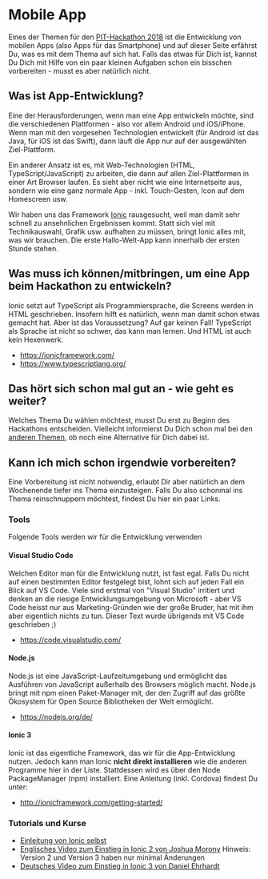 # Mobile App
Eines der Themen für den [PIT-Hackathon 2018](https://github.com/PIT-Hackathon/2018-Infos) ist die Entwicklung von mobilen Apps (also Apps für das Smartphone) und auf dieser Seite erfährst Du, was es mit dem Thema auf sich hat. Falls das etwas für Dich ist, kannst Du Dich mit Hilfe von ein paar kleinen Aufgaben schon ein bisschen vorbereiten - musst es aber natürlich nicht.

## Was ist App-Entwicklung?
Eine der Herausforderungen, wenn man eine App entwickeln möchte, sind die verschiedenen Plattformen - also vor allem Android und iOS/iPhone. Wenn man mit den vorgesehen Technologien entwickelt (für Android ist das Java, für iOS ist das Swift), dann läuft die App nur auf der ausgewählten Ziel-Plattform.

Ein anderer Ansatz ist es, mit Web-Technologien (HTML, TypeScript/JavaScript) zu arbeiten, die dann auf allen Ziel-Plattformen in einer Art Browser laufen. Es sieht aber nicht wie eine Internetseite aus, sondern wie eine ganz normale App - inkl. Touch-Gesten, Icon auf dem Homescreen usw.

Wir haben uns das Framework [Ionic](https://ionicframework.com/) rausgesucht, weil man damit sehr schnell zu ansehnlichen Ergebnissen kommt. Statt sich viel mit Technikauswahl, Grafik usw. aufhalten zu müssen, bringt Ionic alles mit, was wir brauchen. Die erste Hallo-Welt-App kann innerhalb der ersten Stunde stehen.

## Was muss ich können/mitbringen, um eine App beim Hackathon zu entwickeln?
Ionic setzt auf TypeScript als Programmiersprache, die Screens werden in HTML geschrieben. Insofern hilft es natürlich, wenn man damit schon etwas gemacht hat. Aber ist das Voraussetzung? Auf gar keinen Fall! TypeScript als Sprache ist nicht so schwer, das kann man lernen. Und HTML ist auch kein Hexenwerk.

- https://ionicframework.com/
- https://www.typescriptlang.org/


## Das hört sich schon mal gut an - wie geht es weiter?
Welches Thema Du wählen möchtest, musst Du erst zu Beginn des Hackathons entscheiden. Vielleicht informierst Du Dich schon mal bei den [anderen Themen](https://github.com/PIT-Hackathon/2018-Infos), ob noch eine Alternative für Dich dabei ist.

## Kann ich mich schon irgendwie vorbereiten?
Eine Vorbereitung ist nicht notwendig, erlaubt Dir aber natürlich an dem Wochenende tiefer ins Thema einzusteigen. Falls Du also schonmal ins Thema reinschnuppern möchtest, findest Du hier ein paar Links.

### Tools
Folgende Tools werden wir für die Entwicklung verwenden

#### Visual Studio Code
Welchen Editor man für die Entwicklung nutzt, ist fast egal. Falls Du nicht auf einen bestimmten Editor festgelegt bist, lohnt sich auf jeden Fall ein Blick auf VS Code. Viele sind erstmal von "Visual Studio" irritiert und denken an die riesige Entwicklungsumgebung von Microsoft - aber VS Code heisst nur aus Marketing-Gründen wie der große Bruder, hat mit ihm aber eigentlich nichts zu tun. Dieser Text wurde übrigends mit VS Code geschrieben ;)
- https://code.visualstudio.com/

#### Node.js
Node.js ist eine JavaScript-Laufzeitumgebung und ermöglicht das Ausführen von JavaScript außerhalb des Browsers möglich macht. Node.js bringt mit npm einen Paket-Manager mit, der den Zugriff auf das größte Ökosystem für Open Source Bibliotheken der Welt ermöglicht.
- https://nodejs.org/de/

#### Ionic 3
Ionic ist das eigentliche Framework, das wir für die App-Entwicklung nutzen. Jedoch kann man Ionic **nicht direkt installieren** wie die anderen Programme hier in der Liste. Stattdessen wird es über den Node PackageManager (npm) installiert. Eine Anleitung (inkl. Cordova) findest Du unter:
- http://ionicframework.com/getting-started/

### Tutorials und Kurse
- [Einleitung von Ionic selbst](https://ionicframework.com/getting-started/#cli)
- [Englisches Video zum Einstieg in Ionic 2 von Joshua Morony](https://www.youtube.com/watch?v=TPtv3Sj87KE) Hinweis: Version 2 und Version 3 haben nur minimal Änderungen
- [Deutsches Video zum Einstieg in Ionic 3 von Daniel Ehrhardt](https://www.youtube.com/watch?v=gplRGpkOlUY)
